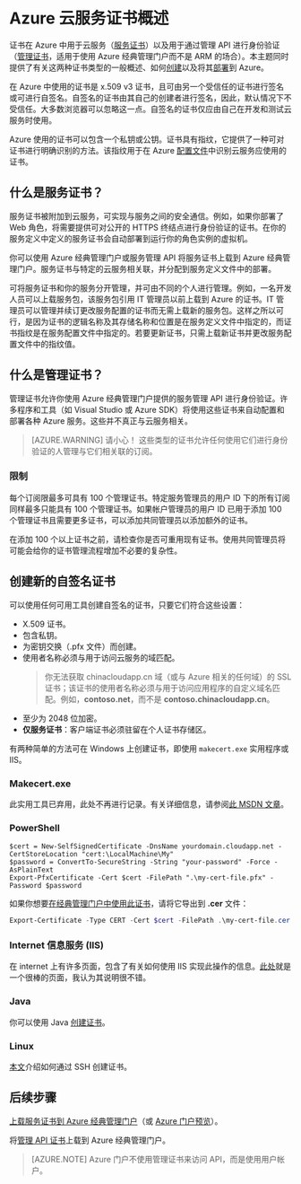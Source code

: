 <properties 
	pageTitle="云服务和管理证书 | Azure" 
	description="了解如何在 Azure 中创建和使用证书" 
	services="cloud-services" 
	documentationCenter=".net" 
	authors="Thraka" 
	manager="timlt" 
	editor=""/>

<tags 
	ms.service="cloud-services" 
	ms.workload="tbd" 
	ms.tgt_pltfrm="na" 
	ms.devlang="na" 
	ms.topic="article" 
	ms.date="10/11/2016"
	ms.author="adegeo"
	wacn.date="11/14/2016"/>


# Azure 云服务证书概述
证书在 Azure 中用于云服务（[服务证书](#what-are-service-certificates)）以及用于通过管理 API 进行身份验证（[管理证书](#what-are-management-certificates)，适用于使用 Azure 经典管理门户而不是 ARM 的场合）。本主题同时提供了有关这两种证书类型的一般概述、如何[创建](#create)以及将其[部署](#deploy)到 Azure。

在 Azure 中使用的证书是 x.509 v3 证书，且可由另一个受信任的证书进行签名或可进行自签名。自签名的证书由其自己的创建者进行签名，因此，默认情况下不受信任。大多数浏览器可以忽略这一点。自签名的证书仅应由自己在开发和测试云服务时使用。

Azure 使用的证书可以包含一个私钥或公钥。证书具有指纹，它提供了一种可对证书进行明确识别的方法。该指纹用于在 Azure [配置文件](/documentation/articles/cloud-services-configure-ssl-certificate/)中识别云服务应使用的证书。

## 什么是服务证书？
服务证书被附加到云服务，可实现与服务之间的安全通信。例如，如果你部署了 Web 角色，将需要提供可对公开的 HTTPS 终结点进行身份验证的证书。在你的服务定义中定义的服务证书会自动部署到运行你的角色实例的虚拟机。

你可以使用 Azure 经典管理门户或服务管理 API 将服务证书上载到 Azure 经典管理门户。服务证书与特定的云服务相关联，并分配到服务定义文件中的部署。

可将服务证书和你的服务分开管理，并可由不同的个人进行管理。例如，一名开发人员可以上载服务包，该服务包引用 IT 管理员以前上载到 Azure 的证书。IT 管理员可以管理并续订更改服务配置的证书而无需上载新的服务包。这样之所以可行，是因为证书的逻辑名称及其存储名称和位置是在服务定义文件中指定的，而证书指纹是在服务配置文件中指定的。若要更新证书，只需上载新证书并更改服务配置文件中的指纹值。

## <a name="what-are-management-certificates"></a> 什么是管理证书？
管理证书允许你使用 Azure 经典管理门户提供的服务管理 API 进行身份验证。许多程序和工具（如 Visual Studio 或 Azure SDK）将使用这些证书来自动配置和部署各种 Azure 服务。这些并不真正与云服务相关。

>[AZURE.WARNING] 请小心！ 这些类型的证书允许任何使用它们进行身份验证的人管理与它们相关联的订阅。

### 限制
每个订阅限最多可具有 100 个管理证书。特定服务管理员的用户 ID 下的所有订阅同样最多只能具有 100 个管理证书。如果帐户管理员的用户 ID 已用于添加 100 个管理证书且需要更多证书，可以添加共同管理员以添加额外的证书。

在添加 100 个以上证书之前，请检查你是否可重用现有证书。使用共同管理员将可能会给你的证书管理流程增加不必要的复杂性。


<a name="create"></a>
## 创建新的自签名证书
可以使用任何可用工具创建自签名的证书，只要它们符合这些设置：

* X.509 证书。
* 包含私钥。
* 为密钥交换（.pfx 文件）而创建。
* 使用者名称必须与用于访问云服务的域匹配。
    > 你无法获取 chinacloudapp.cn 域（或与 Azure 相关的任何域）的 SSL 证书；该证书的使用者名称必须与用于访问应用程序的自定义域名匹配。例如，**contoso.net**，而不是 **contoso.chinacloudapp.cn**。
* 至少为 2048 位加密。
* **仅服务证书**：客户端证书必须驻留在个人证书存储区。

有两种简单的方法可在 Windows 上创建证书，即使用 `makecert.exe` 实用程序或 IIS。

### Makecert.exe

此实用工具已弃用，此处不再进行记录。有关详细信息，请参阅[此 MSDN 文章](https://msdn.microsoft.com/zh-cn/library/windows/desktop/aa386968)。

### PowerShell

```
$cert = New-SelfSignedCertificate -DnsName yourdomain.cloudapp.net -CertStoreLocation "cert:\LocalMachine\My"
$password = ConvertTo-SecureString -String "your-password" -Force -AsPlainText
Export-PfxCertificate -Cert $cert -FilePath ".\my-cert-file.pfx" -Password $password
```

如果你想要[在经典管理门户中使用此证书](/documentation/articles/azure-api-management-certs/)，请将它导出到 **.cer** 文件：

```powershell
Export-Certificate -Type CERT -Cert $cert -FilePath .\my-cert-file.cer
```

### Internet 信息服务 (IIS)

在 internet 上有许多页面，包含了有关如何使用 IIS 实现此操作的信息。[此处](https://www.sslshopper.com/article-how-to-create-a-self-signed-certificate-in-iis-7.html)就是一个很棒的页面，我认为其说明很不错。

### Java
你可以使用 Java [创建证书](/documentation/articles/java-create-azure-website-using-java-sdk/#create-a-certificate)。

### Linux
[本文](/documentation/articles/virtual-machines-linux-mac-create-ssh-keys/)介绍如何通过 SSH 创建证书。

## 后续步骤

[上载服务证书到 Azure 经典管理门户](/documentation/articles/cloud-services-configure-ssl-certificate/)（或 [Azure 门户预览](/documentation/articles/cloud-services-configure-ssl-certificate-portal/)）。

将[管理 API 证书](/documentation/articles/azure-api-management-certs/)上载到 Azure 经典管理门户。

>[AZURE.NOTE] Azure 门户不使用管理证书来访问 API，而是使用用户帐户。

<!---HONumber=Mooncake_0711_2016-->